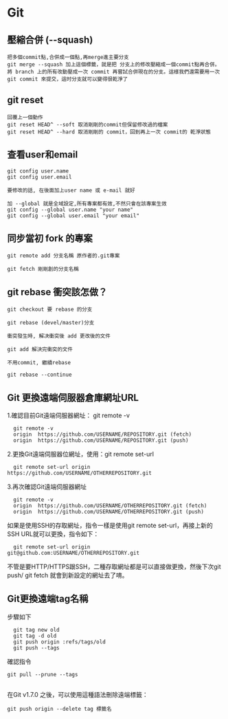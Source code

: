# Git

## 壓縮合併 (--squash)

```
把多個commit點,合併成一個點,再merge進主要分支
git merge --squash 加上這個標籤，就是把 分支上的修改壓縮成一個commit點再合併。
將 branch 上的所有改動壓成一次 commit 再嘗試合併現在的分支。這樣我們還需要用一次 git commit 來提交，這时分支就可以變得很乾淨了
```

## git reset

```
回覆上一個動作
git reset HEAD^ --soft 取消剛剛的commit但保留修改過的檔案
git reset HEAD^ --hard 取消剛剛的 commit，回到再上一次 commit的 乾淨狀態
```

## 查看user和email

```
git config user.name
git config user.email

要修改的話, 在後面加上user name 或 e-mail 就好

加 --global 就是全域設定,所有專案都有效,不然只會在該專案生效
git config --global user.name "your name"
git config --global user.email "your email"
```

## 同步當初 fork 的專案

```
git remote add 分支名稱 原作者的.git專案

git fetch 剛剛創的分支名稱
```

## git rebase 衝突該怎做？

```
git checkout 要 rebase 的分支

git rebase (devel/master)分支

衝突發生時, 解决衝突後 add 更改後的文件

git add 解決完衝突的文件

不用commit, 繼續rebase

git rebase --continue
```

## Git 更換遠端伺服器倉庫網址URL

1.確認目前Git遠端伺服器網址： git remote -v
```
  git remote -v
  origin  https://github.com/USERNAME/REPOSITORY.git (fetch)
  origin  https://github.com/USERNAME/REPOSITORY.git (push)
```
2.更換Git遠端伺服器位網址，使用：git remote set-url
```
  git remote set-url origin https://github.com/USERNAME/OTHERREPOSITORY.git
```
3.再次確認Git遠端伺服器網址

```
  git remote -v
  origin  https://github.com/USERNAME/OTHERREPOSITORY.git (fetch)
  origin  https://github.com/USERNAME/OTHERREPOSITORY.git (push)
```
如果是使用SSH的存取網址，指令一樣是使用git remote set-url，再接上新的SSH URL就可以更換，指令如下：
```
  git remote set-url origin git@github.com:USERNAME/OTHERREPOSITORY.git
```
不管是要HTTP/HTTPS跟SSH，二種存取網址都是可以直接做更換，然後下次git push/ git fetch 就會到新設定的網址去了唷。

## Git更換遠端tag名稱

步驟如下
```
  git tag new old
  git tag -d old
  git push origin :refs/tags/old
  git push --tags
```
確認指令

```
git pull --prune --tags
```

## 

在Git v1.7.0 之後，可以使用這種語法刪除遠端標籤：
```
git push origin --delete tag 標籤名
```
